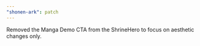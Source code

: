 ```yaml
---
"shonen-ark": patch
---
```


Removed the Manga Demo CTA from the ShrineHero to focus on aesthetic changes only.
